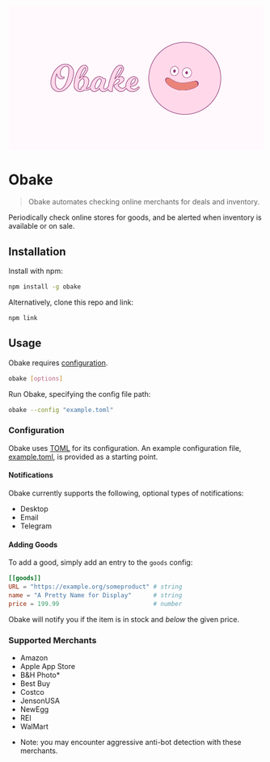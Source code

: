 ![Obake header image](.github/obake_header_04--960x540.png)

# Obake

> Obake automates checking online merchants for deals and inventory.

Periodically check online stores for goods, and be alerted when inventory is available or on sale.

## Installation

Install with npm:

```sh
npm install -g obake
```

Alternatively, clone this repo and link:

```sh
npm link
```

## Usage

Obake requires [configuration](#configuration).

```sh
obake [options]
```

Run Obake, specifying the config file path:

```sh
obake --config "example.toml"
```

### Configuration

Obake uses [TOML](https://toml.io/en/) for its configuration. An example configuration file, [example.toml](./example.toml), is provided as a starting point.

#### Notifications

Obake currently supports the following, optional types of notifications:

- Desktop
- Email
- Telegram

#### Adding Goods

To add a good, simply add an entry to the `goods` config:

```toml
[[goods]]
URL = "https://example.org/someproduct" # string
name = "A Pretty Name for Display"      # string
price = 199.99                          # number
```

Obake will notify you if the item is in stock and _below_ the given price.

### Supported Merchants

- Amazon
- Apple App Store
- B&H Photo*
- Best Buy
- Costco
- JensonUSA
- NewEgg
- REI
- WalMart

* Note: you may encounter aggressive anti-bot detection with these merchants.
